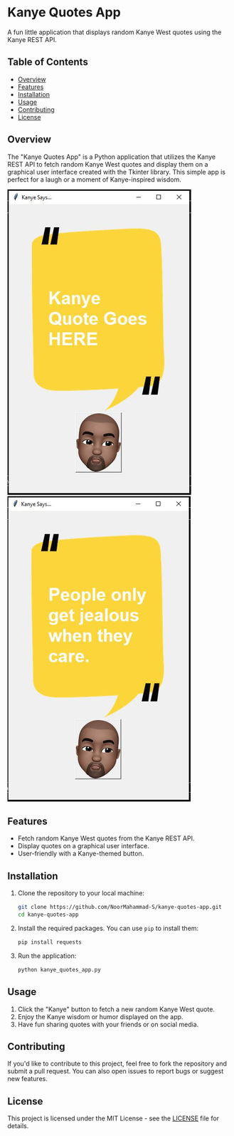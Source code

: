 # Kanye Quotes App

A fun little application that displays random Kanye West quotes using the Kanye REST API.

## Table of Contents

- [Overview](#overview)
- [Features](#features)
- [Installation](#installation)
- [Usage](#usage)
- [Contributing](#contributing)
- [License](#license)

## Overview

The "Kanye Quotes App" is a Python application that utilizes the Kanye REST API to fetch random Kanye West quotes and display them on a graphical user interface created with the Tkinter library. This simple app is perfect for a laugh or a moment of Kanye-inspired wisdom.

![Screenshot of Kanye Quotes App](https://github.com/NoorMahammad-S/Kanye_Quotes_App/blob/master/Kanye%20Quote.JPG)
![Screenshot of Kanye Quotes App](https://github.com/NoorMahammad-S/Kanye_Quotes_App/blob/master/Kanye%20Quote%202.JPG)

## Features

- Fetch random Kanye West quotes from the Kanye REST API.
- Display quotes on a graphical user interface.
- User-friendly with a Kanye-themed button.

## Installation

1. Clone the repository to your local machine:
   ```bash
   git clone https://github.com/NoorMahammad-S/kanye-quotes-app.git
   cd kanye-quotes-app
   ```

2. Install the required packages. You can use `pip` to install them:
   ```bash
   pip install requests
   ```

3. Run the application:
   ```bash
   python kanye_quotes_app.py
   ```

## Usage

1. Click the "Kanye" button to fetch a new random Kanye West quote.
2. Enjoy the Kanye wisdom or humor displayed on the app.
3. Have fun sharing quotes with your friends or on social media.

## Contributing

If you'd like to contribute to this project, feel free to fork the repository and submit a pull request. You can also open issues to report bugs or suggest new features.

## License

This project is licensed under the MIT License - see the [LICENSE](LICENSE) file for details.
